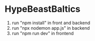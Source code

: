 # HypeBeastBaltics

1. run "npm install" in front and backend 
2. run "npx nodemon app.js" in backend
2. run "npm run dev" in frontend
